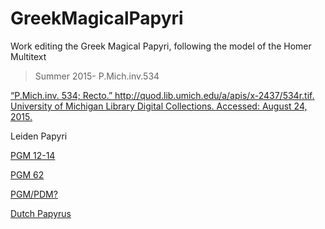 # GreekMagicalPapyri
Work editing the Greek Magical Papyri, following the model of the Homer Multitext

>Summer 2015- P.Mich.inv.534

[“P.Mich.inv. 534; Recto.” http://quod.lib.umich.edu/a/apis/x-2437/534r.tif. University of Michigan Library Digital Collections. Accessed: August 24, 2015.](http://quod.lib.umich.edu/a/apis/x-2437/534r___tif)


Leiden Papyri

[PGM 12-14](http://www.rmo.nl/collectie/zoeken?q=papyri&Afdeling=&Objectnaam=&Materiaal=&Periode=&Vindplaats=)

[PGM 62](http://hum.leidenuniv.nl/papyrologisch-instituut/online-tentoonstelling/tentoonstelling-k.html)

[PGM/PDM?](http://www.rmo.nl/collectie/zoeken?object=AMS+75+vel+2)

[Dutch Papyrus](http://www.rmo.nl/collectie/zoeken?object=AMS+75+vel+1)
